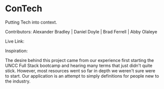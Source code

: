 # ConTech
Putting Tech into context.

Contributors: Alexander Bradley | Daniel Doyle | Brad Ferrell | Abby Olaleye

Live Link:

Inspiration:

The desire behind this project came from our experience first starting the UNCC Full Stack bootcamp and hearing many terms that just didn't quite stick. However, most resources went so far in depth we weren't sure were to start. Our application is an attempt to simply definitions for people new to the industry.
